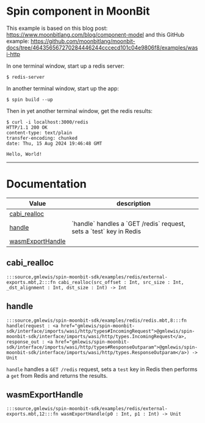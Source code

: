 # Spin component in MoonBit

This example is based on this blog post: https://www.moonbitlang.com/blog/component-model
and this GitHub example: https://github.com/moonbitlang/moonbit-docs/tree/464356567270284446244cccecd101c04e9806f8/examples/wasi-http

In one terminal window, start up a redis server:

```shell
$ redis-server
```

In another terminal window, start up the app:

```shell
$ spin build --up
```

Then in yet another terminal window, get the redis results:

```shell
$ curl -i localhost:3000/redis
HTTP/1.1 200 OK
content-type: text/plain
transfer-encoding: chunked
date: Thu, 15 Aug 2024 19:46:48 GMT

Hello, World!
```

---
# Documentation
|Value|description|
|---|---|
|[cabi\_realloc](#cabi_realloc)||
|[handle](#handle)| \`handle\` handles a \`GET /redis\` request, sets a \`test\` key in Redis|
|[wasmExportHandle](#wasmExportHandle)||

## cabi\_realloc

```moonbit
:::source,gmlewis/spin-moonbit-sdk/examples/redis/external-exports.mbt,2:::fn cabi_realloc(src_offset : Int, src_size : Int, _dst_alignment : Int, dst_size : Int) -> Int
```


## handle

```moonbit
:::source,gmlewis/spin-moonbit-sdk/examples/redis/redis.mbt,8:::fn handle(request : <a href="gmlewis/spin-moonbit-sdk/interface/imports/wasi/http/types#IncomingRequest">@gmlewis/spin-moonbit-sdk/interface/imports/wasi/http/types.IncomingRequest</a>, response_out : <a href="gmlewis/spin-moonbit-sdk/interface/imports/wasi/http/types#ResponseOutparam">@gmlewis/spin-moonbit-sdk/interface/imports/wasi/http/types.ResponseOutparam</a>) -> Unit
```
 `handle` handles a `GET /redis` request, sets a `test` key in Redis
then performs a `get` from Redis and returns the results.

## wasmExportHandle

```moonbit
:::source,gmlewis/spin-moonbit-sdk/examples/redis/external-exports.mbt,12:::fn wasmExportHandle(p0 : Int, p1 : Int) -> Unit
```


